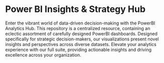 # Power BI Insights & Strategy Hub
Enter the vibrant world of data-driven decision-making with the PowerBI Analytics Hub. This repository is a centralized resource, containing an eclectic assortment of carefully designed PowerBI dashboards. Designed specifically for strategic decision-makers, our visualizations present novel insights and perspectives across diverse datasets. Elevate your analytics experience with our full suite, providing actionable insights and driving excellence across your organization.

